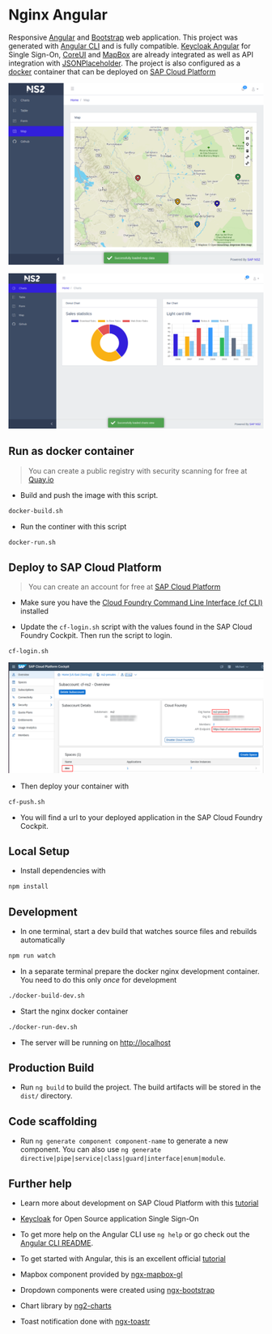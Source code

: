 # Nginx Angular

Responsive [Angular](https://angular.io/) and [Bootstrap](https://getbootstrap.com/) web application. This project was generated with [Angular CLI](https://github.com/angular/angular-cli) and is fully compatible. [Keycloak Angular](https://github.com/mauriciovigolo/keycloak-angular) for Single Sign-On, [CoreUI](https://coreui.io/docs/getting-started/introduction/) and [MapBox](https://www.mapbox.com) are already integrated as well as API integration with [JSONPlaceholder](https://jsonplaceholder.typicode.com/). The project is also configured as a [docker](https://docs.docker.com/install/) container that can be deployed on [SAP Cloud Platform](https://www.sap.com/products/cloud-platform.html)

![image.png](screenshots/screenshot1.png)

![image.png](screenshots/screenshot2.png)

## Run as docker container

>You can create a public registry with security scanning for free at [Quay.io](https://quay.io)

* Build and push the image with this script.
```bash
docker-build.sh
```

* Run the continer with this script
```bash
docker-run.sh
```

## Deploy to SAP Cloud Platform

>You can create an account for free at [SAP Cloud Platform](https://www.sap.com/products/cloud-platform.html)

* Make sure you have the [Cloud Foundry Command Line Interface (cf CLI)](https://docs.cloudfoundry.org/cf-cli/) installed

* Update the `cf-login.sh` script with the values found in the SAP Cloud Foundry Cockpit. Then run the script to login.

```bash
cf-login.sh
```

![image.png](screenshots/cf-cockpit.png)

* Then deploy your container with

```bash
cf-push.sh
```
* You will find a url to your deployed application in the SAP Cloud Foundry Cockpit.


## Local Setup

* Install dependencies with
```bash
npm install
```

## Development

* In one terminal, start a dev build that watches source files and rebuilds automatically

```bash
npm run watch
```

* In a separate terminal prepare the docker nginx development container. You need to do this only *once* for development

```bash
./docker-build-dev.sh
```

* Start the nginx docker container

```bash
./docker-run-dev.sh
```
* The server will be running on [http://localhost](http://localhost)

## Production Build

* Run `ng build` to build the project. The build artifacts will be stored in the `dist/` directory.

## Code scaffolding

* Run `ng generate component component-name` to generate a new component. You can also use `ng generate directive|pipe|service|class|guard|interface|enum|module`.

## Further help

* Learn more about development on SAP Cloud Platform with this [tutorial](https://developers.sap.com/mission.scp-1-start-developing.html)

* [Keycloak](https://www.keycloak.org/) for Open Source application Single Sign-On

* To get more help on the Angular CLI use `ng help` or go check out the [Angular CLI README](https://github.com/angular/angular-cli/blob/master/README.md).

* To get started with Angular, this is an excellent official [tutorial](https://angular.io/tutorial)

* Mapbox component provided by [ngx-mapbox-gl](https://github.com/Wykks/ngx-mapbox-gl)

* Dropdown components were created using [ngx-bootstrap](https://github.com/valor-software/ngx-bootstrap)

* Chart library by [ng2-charts](https://valor-software.com/ng2-charts/)

* Toast notification done with [ngx-toastr](https://github.com/scttcper/ngx-toastr)
